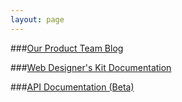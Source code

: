 ```yaml
---
layout: page
---
```


###[Our Product Team Blog](blog/)

###[Web Designer's Kit Documentation](wdk/)

###[API Documentation (Beta)](API-Documentation/)